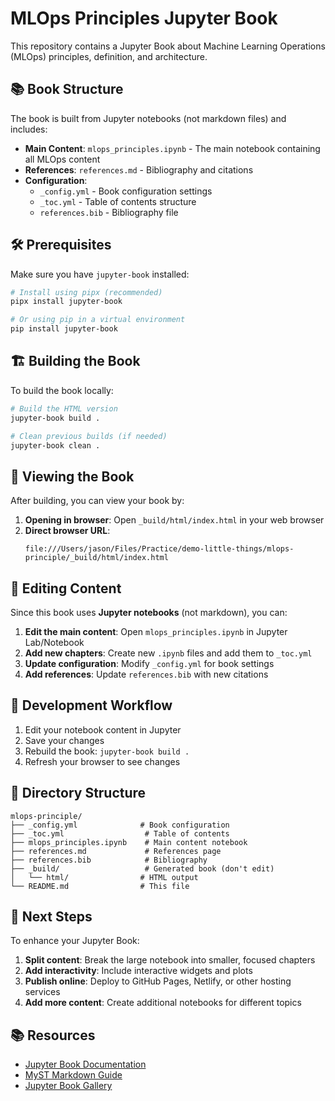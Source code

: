 # MLOps Principles Jupyter Book

This repository contains a Jupyter Book about Machine Learning Operations (MLOps) principles, definition, and architecture.

## 📚 Book Structure

The book is built from Jupyter notebooks (not markdown files) and includes:

- **Main Content**: `mlops_principles.ipynb` - The main notebook containing all MLOps content
- **References**: `references.md` - Bibliography and citations
- **Configuration**:
  - `_config.yml` - Book configuration settings
  - `_toc.yml` - Table of contents structure
  - `references.bib` - Bibliography file

## 🛠️ Prerequisites

Make sure you have `jupyter-book` installed:

```bash
# Install using pipx (recommended)
pipx install jupyter-book

# Or using pip in a virtual environment
pip install jupyter-book
```

## 🏗️ Building the Book

To build the book locally:

```bash
# Build the HTML version
jupyter-book build .

# Clean previous builds (if needed)
jupyter-book clean .
```

## 📖 Viewing the Book

After building, you can view your book by:

1. **Opening in browser**: Open `_build/html/index.html` in your web browser
2. **Direct browser URL**:
   ```
   file:///Users/jason/Files/Practice/demo-little-things/mlops-principle/_build/html/index.html
   ```

## 📝 Editing Content

Since this book uses **Jupyter notebooks** (not markdown), you can:

1. **Edit the main content**: Open `mlops_principles.ipynb` in Jupyter Lab/Notebook
2. **Add new chapters**: Create new `.ipynb` files and add them to `_toc.yml`
3. **Update configuration**: Modify `_config.yml` for book settings
4. **Add references**: Update `references.bib` with new citations

## 🔄 Development Workflow

1. Edit your notebook content in Jupyter
2. Save your changes
3. Rebuild the book: `jupyter-book build .`
4. Refresh your browser to see changes

## 📁 Directory Structure

```
mlops-principle/
├── _config.yml              # Book configuration
├── _toc.yml                  # Table of contents
├── mlops_principles.ipynb    # Main content notebook
├── references.md             # References page
├── references.bib            # Bibliography
├── _build/                   # Generated book (don't edit)
│   └── html/                # HTML output
└── README.md                # This file
```

## 🚀 Next Steps

To enhance your Jupyter Book:

1. **Split content**: Break the large notebook into smaller, focused chapters
2. **Add interactivity**: Include interactive widgets and plots
3. **Publish online**: Deploy to GitHub Pages, Netlify, or other hosting services
4. **Add more content**: Create additional notebooks for different topics

## 📚 Resources

- [Jupyter Book Documentation](https://jupyterbook.org/)
- [MyST Markdown Guide](https://myst-parser.readthedocs.io/)
- [Jupyter Book Gallery](https://executablebooks.org/en/latest/gallery.html)

